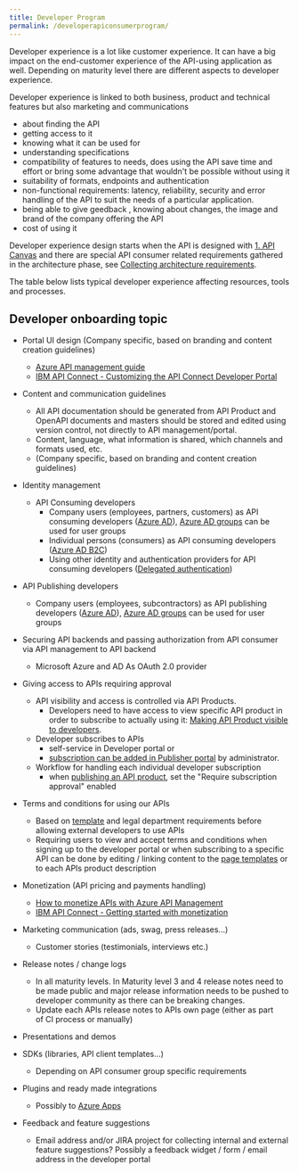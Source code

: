 ```yaml
---
title: Developer Program
permalink: /developerapiconsumerprogram/
---
```


Developer experience is a lot like customer experience. It can have a big impact on the end-customer experience of the API-using application as well. Depending on maturity level there are different aspects to developer experience.

Developer experience is linked to both business, product and technical features but also marketing and communications

*   about finding the API
*   getting access to it
*   knowing what it can be used for
*   understanding specifications
*   compatibility of features to needs, does using the API save time and effort or bring some advantage that wouldn't be possible without using it
*   suitability of formats, endpoints and authentication
*   non-functional requirements: latency, reliability, security and error handling of the API to suit the needs of a particular application.
*   being able to give geedback , knowing about changes, the image and brand of the company offering the API
*   cost of using it

Developer experience design starts when the API is designed with [1\. API Canvas](apicanvas) and there are special API consumer related requirements gathered in the architecture phase, see [Collecting architecture requirements](CollectingArchitectureRequirements).

The table below lists typical developer experience affecting resources, tools and processes.

## Developer onboarding topic

* Portal UI design (Company specific, based on branding and content creation guidelines)
  * [<u>Azure API management guide</u>](https://docs.microsoft.com/en-us/azure/api-management/api-management-modify-content-layout)
  * [IBM API Connect - Customizing the API Connect Developer Portal](https://developer.ibm.com/apiconnect/2017/07/19/customizing-api-connect-developer-portal/)
  
* Content and communication guidelines
  * All API documentation should be generated from API Product and OpenAPI documents and masters should be stored and edited using version control, not directly to API management/portal.
  * Content, language, what information is shared, which channels and formats used, etc.
  * (Company specific, based on branding and content creation guidelines)

* Identity management
  * API Consuming developers
    * Company users (employees, partners, customers) as API consuming developers ([<u>Azure AD</u>](https://docs.microsoft.com/en-us/azure/api-management/api-management-howto-aad)), [<u>Azure AD groups</u>](https://docs.microsoft.com/en-us/azure/api-management/api-management-howto-aad#how-to-add-an-external-azure-active-directory-group) can be used for user groups
    * Individual persons (consumers) as API consuming developers ([<u>Azure AD B2C</u>](https://docs.microsoft.com/en-us/azure/api-management/api-management-howto-aad-b2c))
    * Using other identity and authentication providers for API consuming developers ([<u>Delegated authentication</u>](https://docs.microsoft.com/en-us/azure/api-management/api-management-howto-setup-delegation)) 

* API Publishing developers
  * Company users (employees, subcontractors) as API publishing developers ([<u>Azure AD</u>](https://docs.microsoft.com/en-us/azure/api-management/api-management-howto-aad)), [<u>Azure AD groups</u>](https://docs.microsoft.com/en-us/azure/api-management/api-management-howto-aad#how-to-add-an-external-azure-active-directory-group) can be used for user groups

* Securing API backends and passing authorization from API consumer via API management to API backend
  * Microsoft Azure and AD As OAuth 2.0 provider

* Giving access to APIs requiring approval
  * API visibility and access is controlled via API Products.
    * Developers need to have access to view specific API product in order to subscribe to actually using it: [<u>Making API Product visible to developers</u>](https://docs.microsoft.com/en-us/azure/api-management/api-management-howto-add-products#a-namemake-visible-amake-a-product-visible-to-developers).
  * Developer subscribes to APIs
    * self-service in Developer portal or
    * [<u>subscription can be added in Publisher portal</u>](https://docs.microsoft.com/en-us/azure/api-management/api-management-howto-product-with-rules#a-namesubscribe-account-ato-subscribe-a-developer-account-to-the-product) by administrator.
  * Workflow for handling each individual developer subscription
    * when [<u>publishing an API product</u>](https://docs.microsoft.com/en-us/azure/api-management/api-management-howto-add-products#a-nameadd-description-aadd-descriptive-information-to-a-product), set the "Require subscription approval" enabled

* Terms and conditions for using our APIs
  * Based on [<u>template</u>](https://wiki.digia.com/display/INTEGRATION/Valmet+API+Strategy+DRAFT) and legal department requirements before allowing external developers to use APIs
  * Requiring users to view and accept terms and conditions when signing up to the developer portal or when subscribing to a specific API can be done by editing / linking content to the [<u>page templates</u>](https://docs.microsoft.com/en-us/azure/api-management/api-management-developer-portal-templates) or to each APIs product description 

* Monetization (API pricing and payments handling)
  * [How to monetize APIs with Azure API Management](https://blogs.msdn.microsoft.com/apimanagement/2016/06/30/how-to-monetize-apis-with-azure-api-management/)
  * [IBM API Connect - Getting started with monetization](https://developer.ibm.com/apiconnect/2017/07/10/getting-started-monetization-apic-v5072/)  

* Marketing communication (ads, swag, press releases...)
  * Customer stories (testimonials, interviews etc.)

* Release notes / change logs
  * In all maturity levels. In Maturity level 3 and 4 release notes need to be made public and major release information needs to be pushed to developer community as there can be breaking changes.
  * Update each APIs release notes to APIs own page (either as part of CI process or manually) 

* Presentations and demos

* SDKs (libraries, API client templates...)
  * Depending on API consumer group specific requirements

* Plugins and ready made integrations
  * Possibly to [Azure Apps](https://azure.microsoft.com/en-us/services/app-service/)

* Feedback and feature suggestions
  * Email address and/or JIRA project for collecting internal and external feature suggestions? Possibly a feedback widget / form / email address in the developer portal
